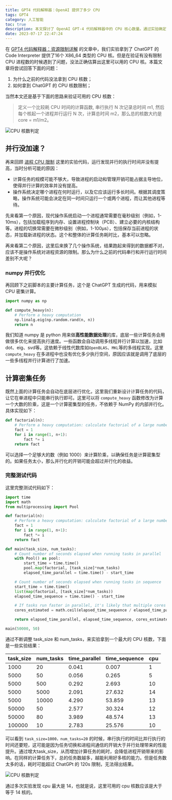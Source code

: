 ```yaml
---
title: GPT4 代码解释器：OpenAI 提供了多少 CPU
tags: GPT4
category: 人工智能
toc: true
description: 本文探讨了 OpenAI GPT-4 代码解释器中的 CPU 核心数量。通过实验确定了 GPT-4 能够提供的 CPU 核心数量并解决了一些遇到的问题，包括无法正确估算 CPU 核心数量的问题以及如何改善并行计算效率的问题。
date: 2023-07-17 22:47:24
---
```


在 [GPT4 代码解释器：资源限制详解](https://selfboot.cn/2023/07/09/gpt4_code_interpreter_limit/) 的文章中，我们实验拿到了 ChatGPT 的 Code Interpreter 提供了16个 X86_64 类型的 CPU 核。但是在验证有没有限制 CPU 进程数的时候遇到了问题，没法正确估算出这里可以用的 CPU 核。本篇文章将尝试回答下面的问题：

1. 为什么之前的代码没法拿到 CPU 核数；
2. 如何拿到 ChatGPT 的 CPU 核数限制；

当然本文还是基于下面的思路来验证可用的 CPU 核数：

> 定义一个比较耗 CPU 时间的计算函数, 串行执行 N 次记录总时间 m1, 然后每个核起一个进程并行运行 N 次，计算总时间 m2，那么总的核数大约是 core = m1/m2。

![CPU 核数判定](https://slefboot-1251736664.cos.ap-beijing.myqcloud.com/20230712_gpt4_code_interpreter_cpu_multicore.png)

<!--more-->

## 并行没加速？

再来回顾 [进程 CPU 限制](https://selfboot.cn/2023/07/09/gpt4_code_interpreter_limit/#%E8%BF%9B%E7%A8%8B-CPU-%E9%99%90%E5%88%B6) 这里的实验代码，运行发现并行的执行时间并没有提高，当时分析可能的原因：

- 计算任务的规模可能不够大，导致进程的启动和管理开销可能占据主导地位，使得并行计算的效率并没有提高。
- 操作系统决定哪个进程在何时运行，以及它应该运行多长时间。根据其调度策略，操作系统可能会决定在同一时间只运行一个或两个进程，而让其他进程等待。

先来看第一个原因，现代操作系统启动一个进程通常需要在毫秒级别（例如，1-10ms），包括加载程序到内存、设置进程控制块（PCB）、建立必要的内核结构等。进程的切换常需要在微秒级别（例如，1-100µs），包括保存当前进程的状态，并加载新进程的状态。这个和整体的计算任务耗时比，基本可以忽略。

再来看第二个原因，这里后来换了几个操作系统，结果跑起来得到的数据都不对，应该不是操作系统对进程资源的限制。那么为什么之前的代码串行和并行运行时间差别不大呢？

### numpy 并行优化

再回顾下之前脚本的主要计算任务，这个是 ChatGPT 生成的代码，用来模拟 CPU 密集计算。

```python
import numpy as np

def compute_heavy(n):
    # Perform a heavy computation
    np.linalg.eig(np.random.rand(n, n))
    return n
```

我们知道 numpy 是 python 用来做**高性能数据处理**的库，底层一些计算任务会用做很多优化来提高执行速度。一些函数会自动调用多线程并行计算以加速，比如dot、eig、svd等。这依赖于线性代数库如`OpenBLAS`、`MKL`等的多线程实现。这里 `compute_heavy` 在多进程中也没有优化多少执行空间，原因应该就是调用了底层的一些多线程并行计算进行了加速。

## 计算密集任务

既然上面的计算任务会自动在底层进行优化，这里我们重新设计计算任务的代码，让它在单进程中只能串行执行即可。这里可以将 `compute_heavy` 函数修改为计算一个大数的阶乘，这是一个计算密集型的任务，不依赖于 NumPy 的内部并行化。具体实现如下：

```python
def factorial(n):
    # Perform a heavy computation: calculate factorial of a large number
    fact = 1
    for i in range(1, n+1):
        fact *= i
    return fact
```

可以选择一个足够大的数（例如 1000）来计算阶乘，以确保任务是计算密集型的。如果任务太小，那么并行化的开销可能会超过并行化的收益。

### 完整测试代码

这里完整测试代码如下：

```python
import time
import math
from multiprocessing import Pool

def factorial(n):
    # Perform a heavy computation: calculate factorial of a large number
    fact = 1
    for i in range(1, n+1):
        fact *= i
    return fact

def main(task_size, num_tasks):
    # Count number of seconds elapsed when running tasks in parallel
    with Pool() as pool:
        start_time = time.time()
        pool.map(factorial, [task_size]*num_tasks)
        elapsed_time_parallel = time.time() - start_time

    # Count number of seconds elapsed when running tasks in sequence
    start_time = time.time()
    list(map(factorial, [task_size]*num_tasks))
    elapsed_time_sequence = time.time() - start_time

    # If tasks run faster in parallel, it's likely that multiple cores are being used
    cores_estimated = math.ceil(elapsed_time_sequence / elapsed_time_parallel)

    return elapsed_time_parallel, elapsed_time_sequence, cores_estimated

main(50000, 50)
```

通过不断调整 task_size 和 num_tasks，来实验拿到一个最大的 CPU 核数，下面是一些实验结果：

|task_size| num_tasks| time_parallel | time_sequence | cpu |
|--|--|--|--|--|
|1000 | 20 | 0.041 | 0.007 | 1 |
|5000 | 50 | 0.056 | 0.265 | 5 |
|5000 | 500 |0.292 | 2.693| 10 |
|5000 | 5000 | 2.091 | 27.632 | 14 |
|5000 | 10000 | 4.290 | 53.859 | 13 |
|50000| 50 | 2.577 | 30.324| 12|
|50000| 80 | 3.989 | 48.574 | 13 |
|100000| 10 | 2.783 | 25.576 | 10 |

可以看到 `task_size=1000，num_tasks=20` 的时候，串行执行的时间比并行执行的时间还要短，这可能是因为任务切换和进程间通信的开销大于并行处理带来的性能提升。通过增大task_size，从而增加计算任务的耗时，会降低进程开销带来的影响。在同样的计算任务下，总的任务数越多，越能利用好多核的能力。但是任务数太多的话，耗时可能超过 ChatGPt 的 120s 限制，无法得出结果。

![CPU 核数判定](https://slefboot-1251736664.cos.ap-beijing.myqcloud.com/20230717_gpt4_code_interpreter_cpu_timelimit.png)

通过多次实验发现 cpu 最大是 14，也就是说，这里可用的 cpu 核数应该是大于等于 14 核的。
